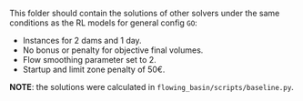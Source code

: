 This folder should contain the solutions of other solvers
under the same conditions as the RL models for general config `GO`:
 - Instances for 2 dams and 1 day.
 - No bonus or penalty for objective final volumes.
 - Flow smoothing parameter set to 2.
 - Startup and limit zone penalty of 50€.

**NOTE**: the solutions were calculated in `flowing_basin/scripts/baseline.py`.
